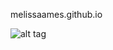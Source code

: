 melissaames.github.io


![alt tag](https://github.com/melissaames/startbootstrap-agency/blob/gh-pages/images/Noteable.gif)
